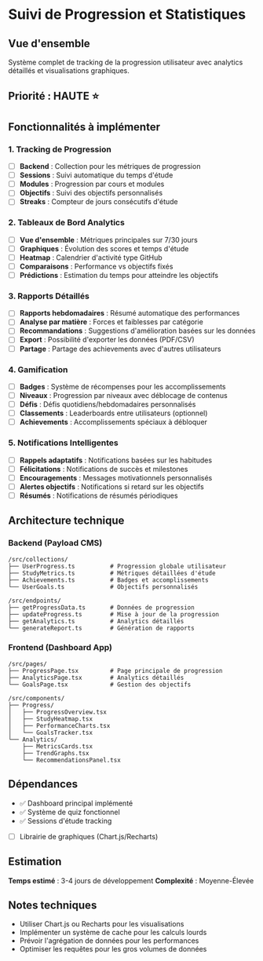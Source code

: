 # Suivi de Progression et Statistiques

## Vue d'ensemble
Système complet de tracking de la progression utilisateur avec analytics détaillés et visualisations graphiques.

## Priorité : HAUTE ⭐

## Fonctionnalités à implémenter

### 1. Tracking de Progression
- [ ] **Backend** : Collection pour les métriques de progression
- [ ] **Sessions** : Suivi automatique du temps d'étude
- [ ] **Modules** : Progression par cours et modules
- [ ] **Objectifs** : Suivi des objectifs personnalisés
- [ ] **Streaks** : Compteur de jours consécutifs d'étude

### 2. Tableaux de Bord Analytics
- [ ] **Vue d'ensemble** : Métriques principales sur 7/30 jours
- [ ] **Graphiques** : Évolution des scores et temps d'étude
- [ ] **Heatmap** : Calendrier d'activité type GitHub
- [ ] **Comparaisons** : Performance vs objectifs fixés
- [ ] **Prédictions** : Estimation du temps pour atteindre les objectifs

### 3. Rapports Détaillés
- [ ] **Rapports hebdomadaires** : Résumé automatique des performances
- [ ] **Analyse par matière** : Forces et faiblesses par catégorie
- [ ] **Recommandations** : Suggestions d'amélioration basées sur les données
- [ ] **Export** : Possibilité d'exporter les données (PDF/CSV)
- [ ] **Partage** : Partage des achievements avec d'autres utilisateurs

### 4. Gamification
- [ ] **Badges** : Système de récompenses pour les accomplissements
- [ ] **Niveaux** : Progression par niveaux avec déblocage de contenus
- [ ] **Défis** : Défis quotidiens/hebdomadaires personnalisés
- [ ] **Classements** : Leaderboards entre utilisateurs (optionnel)
- [ ] **Achievements** : Accomplissements spéciaux à débloquer

### 5. Notifications Intelligentes
- [ ] **Rappels adaptatifs** : Notifications basées sur les habitudes
- [ ] **Félicitations** : Notifications de succès et milestones
- [ ] **Encouragements** : Messages motivationnels personnalisés
- [ ] **Alertes objectifs** : Notifications si retard sur les objectifs
- [ ] **Résumés** : Notifications de résumés périodiques

## Architecture technique

### Backend (Payload CMS)
```
/src/collections/
├── UserProgress.ts          # Progression globale utilisateur
├── StudyMetrics.ts          # Métriques détaillées d'étude
├── Achievements.ts          # Badges et accomplissements
└── UserGoals.ts             # Objectifs personnalisés

/src/endpoints/
├── getProgressData.ts       # Données de progression
├── updateProgress.ts        # Mise à jour de la progression
├── getAnalytics.ts          # Analytics détaillés
└── generateReport.ts        # Génération de rapports
```

### Frontend (Dashboard App)
```
/src/pages/
├── ProgressPage.tsx         # Page principale de progression
├── AnalyticsPage.tsx        # Analytics détaillés
└── GoalsPage.tsx            # Gestion des objectifs

/src/components/
├── Progress/
│   ├── ProgressOverview.tsx
│   ├── StudyHeatmap.tsx
│   ├── PerformanceCharts.tsx
│   └── GoalsTracker.tsx
└── Analytics/
    ├── MetricsCards.tsx
    ├── TrendGraphs.tsx
    └── RecommendationsPanel.tsx
```

## Dépendances
- ✅ Dashboard principal implémenté
- ✅ Système de quiz fonctionnel
- ✅ Sessions d'étude tracking
- [ ] Librairie de graphiques (Chart.js/Recharts)

## Estimation
**Temps estimé** : 3-4 jours de développement
**Complexité** : Moyenne-Élevée

## Notes techniques
- Utiliser Chart.js ou Recharts pour les visualisations
- Implémenter un système de cache pour les calculs lourds
- Prévoir l'agrégation de données pour les performances
- Optimiser les requêtes pour les gros volumes de données
